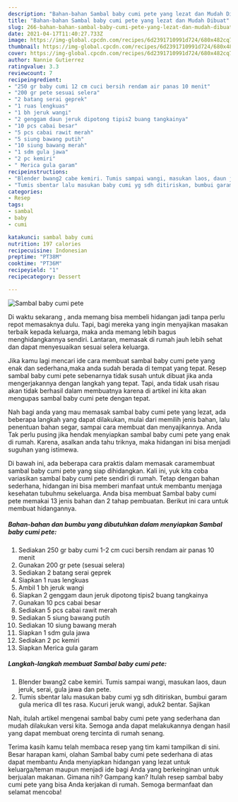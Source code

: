 ```yaml
---
description: "Bahan-bahan Sambal baby cumi pete yang lezat dan Mudah Dibuat"
title: "Bahan-bahan Sambal baby cumi pete yang lezat dan Mudah Dibuat"
slug: 266-bahan-bahan-sambal-baby-cumi-pete-yang-lezat-dan-mudah-dibuat
date: 2021-04-17T11:40:27.733Z
image: https://img-global.cpcdn.com/recipes/6d2391710991d724/680x482cq70/sambal-baby-cumi-pete-foto-resep-utama.jpg
thumbnail: https://img-global.cpcdn.com/recipes/6d2391710991d724/680x482cq70/sambal-baby-cumi-pete-foto-resep-utama.jpg
cover: https://img-global.cpcdn.com/recipes/6d2391710991d724/680x482cq70/sambal-baby-cumi-pete-foto-resep-utama.jpg
author: Nannie Gutierrez
ratingvalue: 3.3
reviewcount: 7
recipeingredient:
- "250 gr baby cumi 12 cm cuci bersih rendam air panas 10 menit"
- "200 gr pete sesuai selera"
- "2 batang serai geprek"
- "1 ruas lengkuas"
- "1 bh jeruk wangi"
- "2 genggam daun jeruk dipotong tipis2 buang tangkainya"
- "10 pcs cabai besar"
- "5 pcs cabai rawit merah"
- "5 siung bawang putih"
- "10 siung bawang merah"
- "1 sdm gula jawa"
- "2 pc kemiri"
- " Merica gula garam"
recipeinstructions:
- "Blender bwang2 cabe kemiri. Tumis sampai wangi, masukan laos, daun jeruk, serai, gula jawa dan pete."
- "Tumis sbentar lalu masukan baby cumi yg sdh ditiriskan, bumbui garam gula merica dll tes rasa. Kucuri jeruk wangi, aduk2 bentar. Sajikan"
categories:
- Resep
tags:
- sambal
- baby
- cumi

katakunci: sambal baby cumi 
nutrition: 197 calories
recipecuisine: Indonesian
preptime: "PT38M"
cooktime: "PT36M"
recipeyield: "1"
recipecategory: Dessert

---
```



![Sambal baby cumi pete](https://img-global.cpcdn.com/recipes/6d2391710991d724/680x482cq70/sambal-baby-cumi-pete-foto-resep-utama.jpg)

Di waktu  sekarang , anda memang bisa membeli hidangan jadi tanpa perlu repot memasaknya dulu. Tapi, bagi mereka yang ingin menyajikan masakan terbaik kepada keluarga, maka anda memang lebih bagus menghidangkannya sendiri. Lantaran, memasak di rumah jauh lebih sehat dan dapat menyesuaikan sesuai selera keluarga.

Jika kamu lagi mencari ide cara membuat sambal baby cumi pete yang enak dan sederhana,maka anda sudah berada di tempat yang tepat. Resep sambal baby cumi pete  sebenarnya tidak susah untuk dibuat jika anda mengerjakannya dengan langkah yang tepat. Tapi, anda tidak usah risau akan tidak berhasil dalam membuatnya 
karena di artikel ini kita akan mengupas sambal baby cumi pete dengan tepat.  



Nah bagi anda yang mau memasak sambal baby cumi pete yang lezat, ada beberapa langkah yang dapat dilakukan, mulai dari memilih jenis bahan, lalu penentuan bahan segar, sampai cara membuat dan menyajikannya. Anda Tak perlu pusing jika hendak menyiapkan sambal baby cumi pete yang enak di rumah. Karena, asalkan anda  tahu triknya, maka hidangan ini bisa menjadi suguhan yang istimewa.

Di bawah ini, ada beberapa cara praktis  dalam memasak caramembuat sambal baby cumi pete yang siap dihidangkan. Kali ini, yuk kita coba variasikan sambal baby cumi pete sendiri di rumah. Tetap dengan bahan sederhana, hidangan ini bisa memberi manfaat untuk membantu menjaga kesehatan tubuhmu sekeluarga. Anda bisa membuat Sambal baby cumi pete memakai 13 jenis bahan dan 2 tahap pembuatan. Berikut ini cara untuk membuat hidangannya.

<!--inarticleads1-->

##### Bahan-bahan dan bumbu yang dibutuhkan dalam menyiapkan Sambal baby cumi pete:

1. Sediakan 250 gr baby cumi 1-2 cm cuci bersih rendam air panas 10 menit
1. Gunakan 200 gr pete (sesuai selera)
1. Sediakan 2 batang serai geprek
1. Siapkan 1 ruas lengkuas
1. Ambil 1 bh jeruk wangi
1. Siapkan 2 genggam daun jeruk dipotong tipis2 buang tangkainya
1. Gunakan 10 pcs cabai besar
1. Sediakan 5 pcs cabai rawit merah
1. Sediakan 5 siung bawang putih
1. Sediakan 10 siung bawang merah
1. Siapkan 1 sdm gula jawa
1. Sediakan 2 pc kemiri
1. Siapkan  Merica gula garam




<!--inarticleads2-->

##### Langkah-langkah membuat Sambal baby cumi pete:

1. Blender bwang2 cabe kemiri. Tumis sampai wangi, masukan laos, daun jeruk, serai, gula jawa dan pete.
1. Tumis sbentar lalu masukan baby cumi yg sdh ditiriskan, bumbui garam gula merica dll tes rasa. Kucuri jeruk wangi, aduk2 bentar. Sajikan




Nah, itulah artikel mengenai  sambal baby cumi pete  yang sederhana dan mudah dilakukan versi kita. Semoga anda dapat melakukannya dengan hasil yang dapat membuat oreng tercinta di rumah senang. 

Terima kasih kamu telah membaca resep yang tim kami tampilkan di sini. Besar harapan kami, olahan  Sambal baby cumi pete sederhana di atas dapat membantu Anda menyiapkan hidangan yang lezat untuk keluarga/teman maupun menjadi ide bagi Anda yang berkeinginan untuk berjualan makanan. Gimana nih? Gampang kan? Itulah resep sambal baby cumi pete yang bisa Anda kerjakan di rumah. Semoga bermanfaat dan selamat mencoba!

